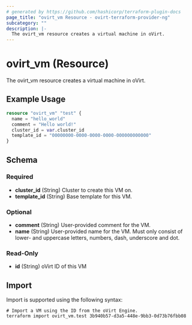 ```yaml
---
# generated by https://github.com/hashicorp/terraform-plugin-docs
page_title: "ovirt_vm Resource - ovirt-terraform-provider-ng"
subcategory: ""
description: |-
  The ovirt_vm resource creates a virtual machine in oVirt.
---
```


# ovirt_vm (Resource)

The ovirt_vm resource creates a virtual machine in oVirt.

## Example Usage

```terraform
resource "ovirt_vm" "test" {
  name = "hello_world"
  comment = "Hello world!"
  cluster_id = var.cluster_id
  template_id = "00000000-0000-0000-0000-000000000000"
}
```

<!-- schema generated by tfplugindocs -->
## Schema

### Required

- **cluster_id** (String) Cluster to create this VM on.
- **template_id** (String) Base template for this VM.

### Optional

- **comment** (String) User-provided comment for the VM.
- **name** (String) User-provided name for the VM. Must only consist of lower- and uppercase letters, numbers, dash, underscore and dot.

### Read-Only

- **id** (String) oVirt ID of this VM

## Import

Import is supported using the following syntax:

```shell
# Import a VM using the ID from the oVirt Engine.
terraform import ovirt_vm.test 3b940b57-d3a5-448e-9bb3-0d73b76fbb08
```

